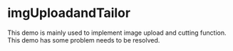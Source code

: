 # imgUploadandTailor
This demo is mainly used to implement image upload and cutting function.
This demo has some problem needs to be resolved.

